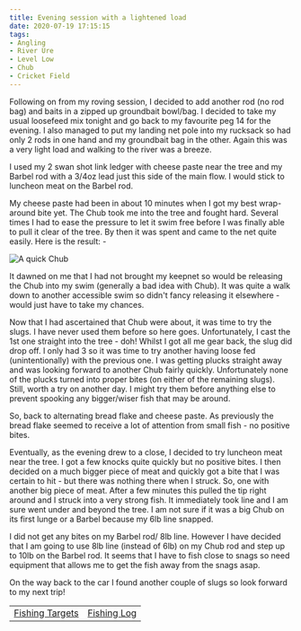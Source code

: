```yaml
---
title: Evening session with a lightened load
date: 2020-07-19 17:15:15
tags:
- Angling
- River Ure
- Level Low
- Chub
- Cricket Field
---
```

Following on from my roving session, I decided to add another rod (no rod bag) and baits in a zipped up groundbait bowl/bag. I decided to take my usual loosefeed mix tonight and go back to my favourite peg 14 for the evening. I also managed to put my landing net pole into my rucksack so had only 2 rods in one hand and my groundbait bag in the other. Again this was a very light load and walking to the river was a breeze.

I used my 2 swan shot link ledger with cheese paste near the tree and my Barbel rod with a 3/4oz lead just this side of the main flow. I would stick to luncheon meat on the Barbel rod.

My cheese paste had been in about 10 minutes when I got my best wrap-around bite yet. The Chub took me into the tree and fought hard. Several times I had to ease the pressure to let it swim free before I was finally able to pull it clear of the tree. By then it was spent and came to the net quite easily. Here is the result: -

![A quick Chub](/images/2020-07-19/SMT_20200719.jpg)

It dawned on me that I had not brought my keepnet so would be releasing the Chub into my swim (generally a bad idea with Chub). It was quite a walk down to another accessible swim so didn't fancy releasing it elsewhere - would just have to take my chances.

Now that I had ascertained that Chub were about, it was time to try the slugs. I have never used them before so here goes. Unfortunately, I cast the 1st one straight into the tree - doh! Whilst I got all me gear back, the slug did drop off. I only had 3 so it was time to try another having loose fed (unintentionally) with the previous one. I was getting plucks straight away and was looking forward to another Chub fairly quickly. Unfortunately none of the plucks turned into proper bites (on either of the remaining slugs). Still, worth a try on another day. I might try them before anything else to prevent spooking any bigger/wiser fish that may be around.

So, back to alternating bread flake and cheese paste. As previously the bread flake seemed to receive a lot of attention from small fish - no positive bites. 

Eventually, as the evening drew to a close, I decided to try luncheon meat near the tree. I got a few knocks quite quickly but no positive bites. I then decided on a much bigger piece of meat and quickly got a bite that I was certain to hit - but there was nothing there when I struck. So, one with another big piece of meat. After a few minutes this pulled the tip right around and I struck into a very strong fish. It immediately took line and I am sure went under and beyond the tree. I am not sure if it was a big Chub on its first lunge or a Barbel because my 6lb line snapped.

I did not get any bites on my Barbel rod/ 8lb line. However I have decided that I am going to use 8lb line (instead of 6lb) on my Chub rod and step up to 10lb on the Barbel rod. It seems that I have to fish close to snags so need equipment that allows me to get the fish away from the snags asap.

On the way back to the car I found another couple of slugs so look forward to my next trip!

|||
|---------|------|
|<a href="/2020/07/20200726-Fishing-Targets/">Fishing Targets</a>|<a href="/2020/08/20200816-FishingLog/">Fishing Log</a>|
